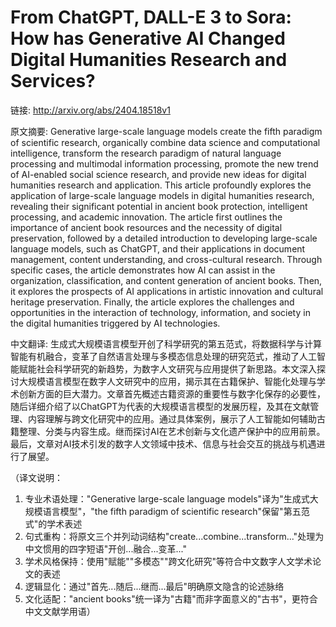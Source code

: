 # From ChatGPT, DALL-E 3 to Sora: How has Generative AI Changed Digital Humanities Research and Services?

链接: http://arxiv.org/abs/2404.18518v1

原文摘要:
Generative large-scale language models create the fifth paradigm of
scientific research, organically combine data science and computational
intelligence, transform the research paradigm of natural language processing
and multimodal information processing, promote the new trend of AI-enabled
social science research, and provide new ideas for digital humanities research
and application. This article profoundly explores the application of
large-scale language models in digital humanities research, revealing their
significant potential in ancient book protection, intelligent processing, and
academic innovation. The article first outlines the importance of ancient book
resources and the necessity of digital preservation, followed by a detailed
introduction to developing large-scale language models, such as ChatGPT, and
their applications in document management, content understanding, and
cross-cultural research. Through specific cases, the article demonstrates how
AI can assist in the organization, classification, and content generation of
ancient books. Then, it explores the prospects of AI applications in artistic
innovation and cultural heritage preservation. Finally, the article explores
the challenges and opportunities in the interaction of technology, information,
and society in the digital humanities triggered by AI technologies.

中文翻译:
生成式大规模语言模型开创了科学研究的第五范式，将数据科学与计算智能有机融合，变革了自然语言处理与多模态信息处理的研究范式，推动了人工智能赋能社会科学研究的新趋势，为数字人文研究与应用提供了新思路。本文深入探讨大规模语言模型在数字人文研究中的应用，揭示其在古籍保护、智能化处理与学术创新方面的巨大潜力。文章首先概述古籍资源的重要性与数字化保存的必要性，随后详细介绍了以ChatGPT为代表的大规模语言模型的发展历程，及其在文献管理、内容理解与跨文化研究中的应用。通过具体案例，展示了人工智能如何辅助古籍整理、分类与内容生成。继而探讨AI在艺术创新与文化遗产保护中的应用前景。最后，文章对AI技术引发的数字人文领域中技术、信息与社会交互的挑战与机遇进行了展望。  

（译文说明：  
1. 专业术语处理："Generative large-scale language models"译为"生成式大规模语言模型"，"the fifth paradigm of scientific research"保留"第五范式"的学术表述  
2. 句式重构：将原文三个并列动词结构"create...combine...transform..."处理为中文惯用的四字短语"开创...融合...变革..."  
3. 学术风格保持：使用"赋能""多模态""跨文化研究"等符合中文数字人文学术论文的表述  
4. 逻辑显化：通过"首先...随后...继而...最后"明确原文隐含的论述脉络  
5. 文化适配："ancient books"统一译为"古籍"而非字面意义的"古书"，更符合中文文献学用语）
